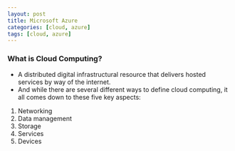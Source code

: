 ```yaml
---
layout: post
title: Microsoft Azure
categories: [cloud, azure]
tags: [cloud, azure]
---
```


### What is Cloud Computing?

- A distributed digital infrastructural resource that delivers hosted services by way of the internet.
- And while there are several different ways to define cloud computing, it all comes down to these five key aspects:

1. Networking
2. Data management
3. Storage
4. Services
5. Devices

